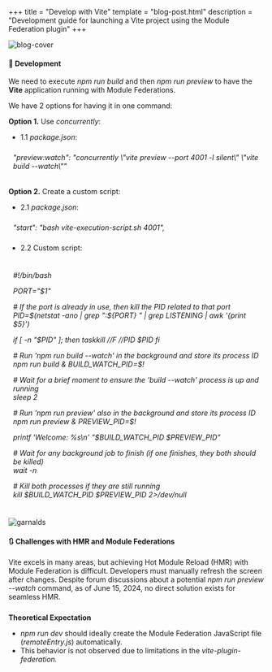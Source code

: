 +++
title = "Develop with Vite"
template = "blog-post.html"
description = "Development guide for launching a Vite project using the Module Federation plugin"
+++

![blog-cover](/images/blog/2024-08-02/vite.png)

<h4><b>🧪 Development</b></h4>

We need to execute <i>npm run build</i> and then <i>npm run preview</i> to have the <b>Vite</b> application running with Module Federations.

We have 2 options for having it in one command:

<b>Option 1.</b> Use <i>concurrently</i>:
- 1.1 <i>package.json</i>:
<div style="border: 1px solid white; font-style: italic; border-radius: 1rem; padding: 0.5rem; margin: 10px 0">"preview:watch": "concurrently \"vite preview --port 4001 -l silent\" \"vite build --watch\""</div>

<div style="margin-top: 1.5rem;"></div>

<b>Option 2.</b> Create a custom script:
- 2.1 <i>package.json</i>:
<div style="border: 1px solid white; font-style: italic; border-radius: 1rem; padding: 0.5rem; margin: 10px 0">
"start": "bash vite-execution-script.sh 4001",
</div>

- 2.2 Custom script:
<div style="border: 1px solid white; font-style: italic; border-radius: 1rem; padding: 0.5rem; margin: 10px 0">

#!/bin/bash
  
PORT="$1"

\# If the port is already in use, then kill the PID related to that port  
PID=$(netstat -ano | grep ":${PORT} " | grep LISTENING | awk '{print $5}')
 
if [ -n "$PID" ]; then
    taskkill //F //PID $PID
fi
 
\# Run 'npm run build --watch' in the background and store its process ID  
npm run build &
BUILD_WATCH_PID=$!
 
\# Wait for a brief moment to ensure the 'build --watch' process is up and running  
sleep 2
 
\# Run 'npm run preview' also in the background and store its process ID  
npm run preview &
PREVIEW_PID=$!
 
printf 'Welcome: %s\n' "$BUILD_WATCH_PID $PREVIEW_PID"
 
\# Wait for any background job to finish (if one finishes, they both should be killed)  
wait -n
 
\# Kill both processes if they are still running  
kill $BUILD_WATCH_PID $PREVIEW_PID 2>/dev/null
</div>

![garnalds](/images/blog/general/garlands.png)

<h4><b>🔃 Challenges with HMR and Module Federations</b></h4>
Vite excels in many areas, but achieving Hot Module Reload (HMR) with Module Federation is difficult. Developers must manually refresh the screen after changes. Despite forum discussions about a potential <i>npm run preview --watch</i> command, as of June 15, 2024, no direct solution exists for seamless HMR.

<div style="margin-top: 1.5rem;"></div>

<b>Theoretical Expectation</b>
- <i>npm run dev</i> should ideally create the Module Federation JavaScript file (<i>remoteEntry.js</i>) automatically.
- This behavior is not observed due to limitations in the <i>vite-plugin-federation.</i>